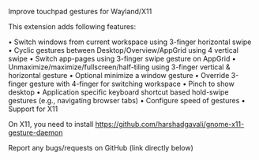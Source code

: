 Improve touchpad gestures for Wayland/X11

This extension adds following features:

• Switch windows from current workspace using 3-finger horizontal swipe
• Cyclic gestures between Desktop/Overview/AppGrid using 4 vertical swipe
• Switch app-pages using 3-finger swipe gesture on AppGrid
• Unmaximize/maximize/fullscreen/half-tiling using 3-finger vertical & horizontal gesture
• Optional minimize a window gesture
• Override 3-finger gesture with 4-finger for switching workspace
• Pinch to show desktop
• Application specific keyboard shortcut based hold-swipe gestures (e.g., navigating browser tabs)
• Configure speed of gestures
• Support for X11

On X11, you need to install https://github.com/harshadgavali/gnome-x11-gesture-daemon

Report any bugs/requests on GitHub (link directly below)
